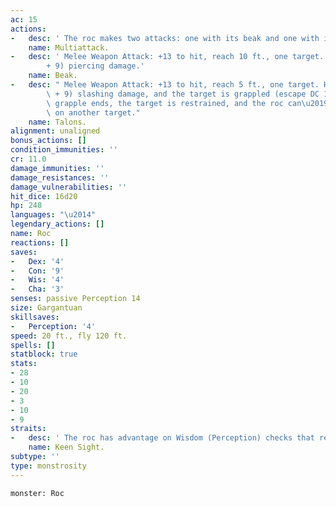 ```yaml
---
ac: 15
actions:
-   desc: ' The roc makes two attacks: one with its beak and one with its talons.'
    name: Multiattack.
-   desc: ' Melee Weapon Attack: +13 to hit, reach 10 ft., one target. Hit: 27 (4d8
        + 9) piercing damage.'
    name: Beak.
-   desc: " Melee Weapon Attack: +13 to hit, reach 5 ft., one target. Hit: 23 (4d6\
        \ + 9) slashing damage, and the target is grappled (escape DC 19). Until this\
        \ grapple ends, the target is restrained, and the roc can\u2019t use its talons\
        \ on another target."
    name: Talons.
alignment: unaligned
bonus_actions: []
condition_immunities: ''
cr: 11.0
damage_immunities: ''
damage_resistances: ''
damage_vulnerabilities: ''
hit_dice: 16d20
hp: 248
languages: "\u2014"
legendary_actions: []
name: Roc
reactions: []
saves:
-   Dex: '4'
-   Con: '9'
-   Wis: '4'
-   Cha: '3'
senses: passive Perception 14
size: Gargantuan
skillsaves:
-   Perception: '4'
speed: 20 ft., fly 120 ft.
spells: []
statblock: true
stats:
- 28
- 10
- 20
- 3
- 10
- 9
straits:
-   desc: ' The roc has advantage on Wisdom (Perception) checks that rely on sight.'
    name: Keen Sight.
subtype: ''
type: monstrosity
---
```

```statblock
monster: Roc
```